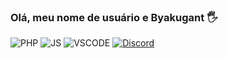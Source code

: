 ### Olá, meu nome de usuário e Byakugant 🖐

![PHP](https://img.shields.io/badge/PHP-777BB4?style=for-the-badge&logo=php&logoColor=white)
![JS](https://img.shields.io/badge/JavaScript-F7DF1E?style=for-the-badge&logo=javascript&logoColor=black)
![VSCODE](https://img.shields.io/badge/Visual_Studio_Code-0078D4?style=for-the-badge&logo=visual%20studio%20code&logoColor=white)
[![Discord](https://img.shields.io/badge/Discord-7289DA?style=for-the-badge&logo=discord&logoColor=white)](https://discord.com/invite/PMHPwmEF)
